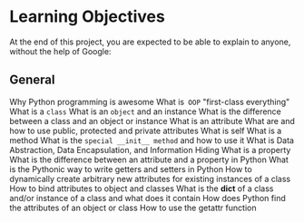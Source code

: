 # Learning Objectives
At the end of this project, you are expected to be able to explain to anyone, without the help of Google:

## General
Why Python programming is awesome
What is` OOP`
"first-class everything"
What is a `class`
What is an `object` and an instance
What is the difference between a class and an object or instance
What is an attribute
What are and how to use public, protected and private attributes
What is self
What is a method
What is the `special __init__ method` and how to use it
What is Data Abstraction, Data Encapsulation, and Information Hiding
What is a property
What is the difference between an attribute and a property in Python
What is the Pythonic way to write getters and setters in Python
How to dynamically create arbitrary new attributes for existing instances of a class
How to bind attributes to object and classes
What is the __dict__ of a class and/or instance of a class and what does it contain
How does Python find the attributes of an object or class
How to use the getattr function
